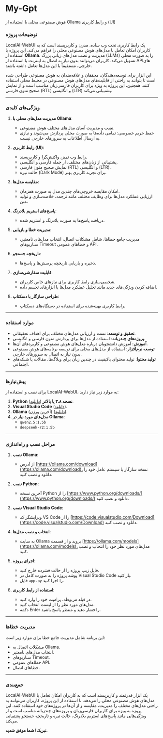 # My-Gpt
هوش مصنوعی محلی با استفاده از Ollama و رابط کاربری (UI)
### **توضیحات پروژه**
LocalAI-WebUI یک رابط کاربری تحت وب ساده، مدرن و کاربرپسند است که به کاربران امکان تعامل با مدل‌های هوش مصنوعی محلی را فراهم می‌کند. این پروژه با استفاده از **Ollama**، مدیریت و نصب مدل‌های زبانی بزرگ (LLMs) را به صورت محلی تسهیل می‌کند. کاربران می‌توانند بدون نیاز به اتصال به اینترنت یا استفاده از APIهای خارجی، مستقیماً با این مدل‌ها تعامل داشته باشند.

این ابزار برای توسعه‌دهندگان، محققان و علاقه‌مندان به هوش مصنوعی طراحی شده است تا بتوانند به راحتی از قابلیت‌های مدل‌های هوش مصنوعی در محیط محلی استفاده کنند. همچنین، این پروژه به ویژه برای کاربران فارسی‌زبان مناسب است و از نمایش صحیح متون فارسی (RTL) و انگلیسی (LTR) پشتیبانی می‌کند.

---

### **ویژگی‌های کلیدی**
1. **مدیریت مدل‌های محلی با Ollama**:
   - نصب و مدیریت آسان مدل‌های مختلف هوش مصنوعی.
   - حفظ حریم خصوصی: تمامی داده‌ها به صورت محلی پردازش می‌شوند و نیازی به ارسال اطلاعات به سرورهای خارجی نیست.

2. **رابط کاربری (UI)**:
   - رابط وب تمیز، واکنش‌گرا و کاربرپسند.
   - پشتیبانی از زبان‌های مختلف، از جمله فارسی و انگلیسی.
   - نمایش صحیح متون فارسی (RTL) و انگلیسی (LTR).
   - حالت تیره (Dark Mode) برای تجربه کاربری بهتر.

3. **مقایسه مدل‌ها**:
   - امکان مقایسه خروجی‌های چندین مدل به صورت همزمان.
   - ارزیابی عملکرد مدل‌ها برای وظایف مختلف مانند ترجمه، خلاصه‌سازی و تولید متن.

4. **پاسخ‌های استریم بلادرنگ**:
   - دریافت پاسخ‌ها به صورت بلادرنگ و استریم شده.

5. **مدیریت خطا و بازیابی**:
   - مدیریت جامع خطاها، شامل مشکلات اتصال، انتخاب مدل‌های نامعتبر، سناریوهای Timeout و خطاهای عمومی API.

6. **تاریخچه جستجو**:
   - ذخیره و بازیابی تاریخچه پرسش‌ها و پاسخ‌ها.

7. **قابلیت سفارشی‌سازی**:
   - شخصی‌سازی رابط کاربری برای نیازهای خاص کاربران.
   - اضافه کردن ویژگی‌های جدید مانند تحلیل عملکرد مدل‌ها یا ابزارهای تجسم داده.

8. **طراحی سازگار با دسکتاپ**:
   - رابط کاربری بهینه‌شده برای استفاده در دستگاه‌های دسکتاپ.

---

### **موارد استفاده**
- **تحقیق و توسعه**: تست و ارزیابی مدل‌های مختلف برای اهداف تحقیقاتی.
- **پروژه‌های چندزبانه**: استفاده از مدل‌ها برای پردازش متون فارسی و انگلیسی.
- **آموزش**: آموزش دانشجویان درباره مدل‌های هوش مصنوعی و کاربردهای آن‌ها.
- **توسعه نرم‌افزار**: استفاده از مدل‌های محلی برای توسعه برنامه‌های هوش مصنوعی بدون نیاز به اتصال به سرورهای خارجی.
- **تولید محتوا**: تولید محتوای باکیفیت در چندین زبان برای وبلاگ‌ها، مقالات یا شبکه‌های اجتماعی.

---

### **پیش‌نیازها**
برای نصب و استفاده از LocalAI-WebUI، به موارد زیر نیاز دارید:
1. **Python نسخه ۳.۸ یا بالاتر** ([دانلود](https://www.python.org/downloads/)).
2. **Visual Studio Code** ([دانلود](https://code.visualstudio.com/Download)).
3. **Ollama** (آخرین ورژن) ([دانلود](https://ollama.com/download)).
4. **مدل‌های مورد نیاز در Ollama**:
   - `qwen2.5:1.5b`
   - `deepseek-r2:1.5b`

---

### **مراحل نصب و راه‌اندازی**
1. **نصب Ollama**:
   - از آدرس [https://ollama.com/download](https://ollama.com/download)، نسخه سازگار با سیستم عامل خود را دانلود و نصب کنید.

2. **نصب Python**:
   - آخرین نسخه Python را از [https://www.python.org/downloads/](https://www.python.org/downloads/) دانلود و نصب کنید.

3. **نصب Visual Studio Code**:
   - ویرایشگر کد VS Code را از [https://code.visualstudio.com/Download](https://code.visualstudio.com/Download) دانلود و نصب کنید.

4. **انتخاب و نصب مدل‌ها**:
   - به سایت Ollama بروید و از قسمت [https://ollama.com/models](https://ollama.com/models)، مدل‌های مورد نظر خود را انتخاب و نصب کنید.

5. **اجرای پروژه**:
   - فایل زیپ پروژه را از حالت فشرده خارج کنید.
   - پوشه پروژه را به صورت کامل در Visual Studio Code باز کنید.
   - فایل `app.py` را اجرا کنید.

6. **استفاده از رابط کاربری**:
   - در فیلد مربوطه، پرامپت خود را وارد کنید.
   - مدل‌های مورد نظر را از لیست انتخاب کنید.
   - دکمه Enter را فشار دهید و منتظر پاسخ باشید.

---

### **مدیریت خطاها**
این برنامه شامل مدیریت جامع خطا برای موارد زیر است:
- مشکلات اتصال به Ollama.
- انتخاب مدل‌های نامعتبر.
- سناریوهای Timeout.
- خطاهای عمومی API.
- خطاهای اتصال.

---

### **جمع‌بندی**
LocalAI-WebUI یک ابزار قدرتمند و کاربرپسند است که به کاربران امکان تعامل با مدل‌های هوش مصنوعی محلی را می‌دهد. با استفاده از این پروژه، کاربران می‌توانند به راحتی مدل‌های مختلف را مدیریت، مقایسه و از آن‌ها در پروژه‌های خود استفاده کنند. این پروژه به ویژه برای کاربران فارسی‌زبان و پروژه‌های چندزبانه مناسب است و از ویژگی‌هایی مانند پاسخ‌های استریم بلادرنگ، حالت تیره و تاریخچه جستجو پشتیبانی می‌کند. 

**تبریک! شما موفق شدید.**
